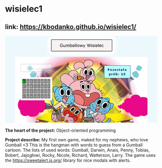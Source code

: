 # wisielec1
## link: https://kbodanko.github.io/wisielec1/

![game screen](https://github.com/kbodanko/wisielec1/blob/master/image%205.png)

**The heart of the project:**
Object-oriented programming

**Project describe:** My first own game, maked for my nephews, who love Gumball <3 This is the hangman with words to guess from a Gumball cartoon. The lists of used words: Gumball, Darwin, Anais, Penny, Tobias, Bobert, Jajogłowi, Rocky, Nicole, Richard, Watterson, Larry. The game uses the https://sweetalert.js.org/ library for nice modals with alerts. 

